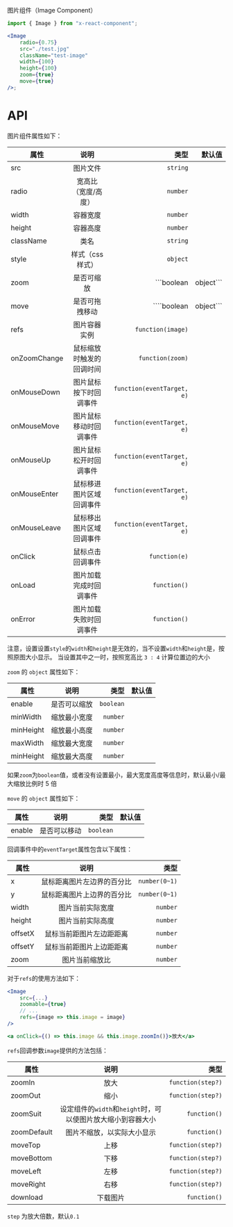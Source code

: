 图片组件（Image Component）

```jsx
import { Image } from "x-react-component";

<Image
    radio={0.75}
    src="./test.jpg"
    className="test-image"
    width={100}
    height={100}
    zoom={true}
    move={true}
/>;
```

# API

图片组件属性如下：

| 属性         |           说明           |                       类型 |    默认值 |
| ------------ | :----------------------: | -------------------------: | --------: |
| src          |         图片文件         |                   `string` |           |
| radio        |   宽高比（宽度/高度）    |                   `number` |           |
| width        |         容器宽度         |                   `number` |           |
| height       |         容器高度         |                   `number` |           |
| className    |           类名           |                   `string` |           |
| style        |     样式（css 样式）     |                   `object` |           |
| zoom         |        是否可缩放        |     ```boolean | object``` |     false |
| move         |      是否可拖拽移动      |                ````boolean | object``` | false |
| refs         |       图片容器实例       |          `function(image)` |           |
| onZoomChange | 鼠标缩放时触发的回调时间 |           `function(zoom)` |           |
| onMouseDown  |  图片鼠标按下时回调事件  | `function(eventTarget, e)` |           |
| onMouseMove  |  图片鼠标移动时回调事件  | `function(eventTarget, e)` |           |
| onMouseUp    |  图片鼠标松开时回调事件  | `function(eventTarget, e)` |           |
| onMouseEnter | 鼠标移进图片区域回调事件 | `function(eventTarget, e)` |           |
| onMouseLeave | 鼠标移出图片区域回调事件 | `function(eventTarget, e)` |           |
| onClick      |     鼠标点击回调事件     |              `function(e)` |           |
| onLoad       |  图片加载完成时回调事件  |               `function()` |           |
| onError      |  图片加载失败时回调事件  |               `function()` |           |

注意，设置设置`style`的`width`和`height`是无效的，当不设置`width`和`height`是，按照原图大小显示。
当设置其中之一时，按照宽高比 `3 : 4` 计算位置边的大小

`zoom` 的 `object` 属性如下：

| 属性      |     说明     |      类型 | 默认值 |
| --------- | :----------: | --------: | -----: |
| enable    | 是否可以缩放 | `boolean` |        |
| minWidth  | 缩放最小宽度 |  `number` |        |
| minHeight | 缩放最小高度 |  `number` |        |
| maxWidth  | 缩放最大宽度 |  `number` |        |
| minHeight | 缩放最大高度 |  `number` |        |

如果`zoom`为`boolean`值，或者没有设置最小，最大宽度高度等信息时，默认最小/最大缩放比例时 5 倍

`move` 的 `object` 属性如下：

| 属性   |     说明     |      类型 | 默认值 |
| ------ | :----------: | --------: | -----: |
| enable | 是否可以移动 | `boolean` |        |

回调事件中的`eventTarget`属性包含以下属性：

| 属性    |            说明            |          类型 |
| ------- | :------------------------: | ------------: |
| x       | 鼠标距离图片左边界的百分比 | `number(0~1)` |
| y       | 鼠标距离图片上边界的百分比 | `number(0~1)` |
| width   |      图片当前实际宽度      |      `number` |
| height  |      图片当前实际高度      |      `number` |
| offsetX |  鼠标当前距图片左边距距离  |      `number` |
| offsetY |  鼠标当前距图片上边距距离  |      `number` |
| zoom    |       图片当前缩放比       |      `number` |

对于`refs`的使用方法如下：

```jsx
<Image
    src={...}
    zoomable={true}
    // ...
    refs={image => this.image = image}
/>

<a onClick={() => this.image && this.image.zoomIn()}>放大</a>

```

`refs`回调参数`image`提供的方法包括：

| 属性        |                            说明                             |              类型 |
| ----------- | :---------------------------------------------------------: | ----------------: |
| zoomIn      |                            放大                             | `function(step?)` |
| zoomOut     |                            缩小                             | `function(step?)` |
| zoomSuit    | 设定组件的`width`和`height`时，可以使图片放大缩小到容器大小 |      `function()` |
| zoomDefault |                 图片不缩放，以实际大小显示                  |      `function()` |
| moveTop     |                            上移                             | `function(step?)` |
| moveBottom  |                            下移                             | `function(step?)` |
| moveLeft    |                            左移                             | `function(step?)` |
| moveRight   |                            右移                             | `function(step?)` |
| download    |                          下载图片                           |      `function()` |

`step` 为放大倍数，默认`0.1`

